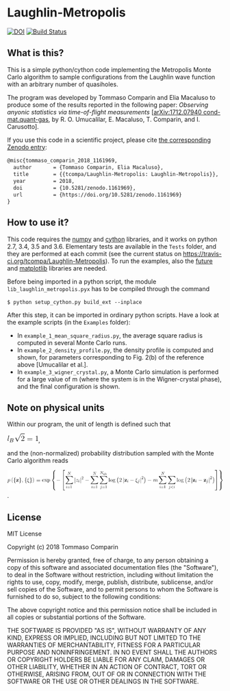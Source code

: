 # Laughlin-Metropolis
[![DOI](https://zenodo.org/badge/DOI/10.5281/zenodo.1161969.svg)](https://doi.org/10.5281/zenodo.1161969)
[![Build Status](https://travis-ci.org/tcompa/Laughlin-Metropolis.svg?branch=master)](https://travis-ci.org/tcompa/Laughlin-Metropolis)

## What is this?
This is a simple python/cython code implementing the Metropolis Monte Carlo
algorithm to sample configurations from the Laughlin wave function with an
arbitrary number of quasiholes.

The program was developed by Tommaso Comparin and Elia Macaluso to produce some
of the results reported in the following paper: *Observing anyonic statistics
via time-of-flight measurements*  [[arXiv:1712.07940
cond-mat.quant-gas](https://arxiv.org/abs/1712.07940), by R. O. Umucalilar, E.
Macaluso, T. Comparin, and I. Carusotto].

If you use this code in a scientific project, please cite [the corresponding
Zenodo entry](https://zenodo.org/record/1161969):
```
@misc{tommaso_comparin_2018_1161969,
  author       = {Tommaso Comparin, Elia Macaluso},
  title        = {{tcompa/Laughlin-Metropolis: Laughlin-Metropolis}},
  year         = 2018,
  doi          = {10.5281/zenodo.1161969},
  url          = {https://doi.org/10.5281/zenodo.1161969}
}
```

## How to use it?
This code requires the [numpy](http://www.numpy.org/) and
[cython](http://cython.org/) libraries, and it works on python 2.7, 3.4, 3.5 and
3.6. Elementary tests are available in the `Tests` folder, and they are
performed at each commit (see the current status on
https://travis-ci.org/tcompa/Laughlin-Metropolis).
To run the examples, also the [future](https://pypi.python.org/pypi/future) and
[matplotlib](http://matplotlib.org/) libraries are needed.

Before being imported in a python script, the module
`lib_laughlin_metropolis.pyx` has to be compiled through the command

    $ python setup_cython.py build_ext --inplace

After this step, it can be imported in ordinary python scripts.
Have a look at the example scripts (in the `Examples` folder):
+ In `example_1_mean_square_radius.py`, the average square radius is computed
in several Monte Carlo runs.
+ In `example_2_density_profile.py`, the density profile is computed and shown,
for parameters corresponding to Fig. 2(b) of the reference above
[Umucalilar et al.].
+ In `example_3_wigner_crystal.py`, a Monte Carlo simulation is performed for a
large value of m (where the system is in the Wigner-crystal phase), and the
final configuration is shown.

## Note on physical units
Within our program, the unit of length is defined such that

<img src="Latex_equations/eq1_lB.gif" title="l_B \sqrt{2} = 1" />,

and the (non-normalized) probability distribution sampled with the Monte Carlo algorithm reads

<img src="Latex_equations/eq2_p.gif" title="p\left(\lbrace \mathbf{z} \rbrace, \lbrace \mathbf{\xi} \rbrace\right) = \exp \left\lbrace- \left[ \sum_{i=1}^N |z_i|^2 - \sum_{i=1}^N \sum_{j=1}^{N_\mathrm{qh}} \log\left( 2\left|\mathbf{z}_i - \mathbf{\xi}_j \right|^2 \right ) - m \sum_{i=1}^N \sum_{j<i} \log\left( 2\left|\mathbf{z}_i - \mathbf{z}_j \right|^2 \right ) \right ] \right \rbrace" />.

## License
MIT License

Copyright (c) 2018 Tommaso Comparin

Permission is hereby granted, free of charge, to any person obtaining a copy
of this software and associated documentation files (the "Software"), to deal
in the Software without restriction, including without limitation the rights
to use, copy, modify, merge, publish, distribute, sublicense, and/or sell
copies of the Software, and to permit persons to whom the Software is
furnished to do so, subject to the following conditions:

The above copyright notice and this permission notice shall be included in all
copies or substantial portions of the Software.

THE SOFTWARE IS PROVIDED "AS IS", WITHOUT WARRANTY OF ANY KIND, EXPRESS OR
IMPLIED, INCLUDING BUT NOT LIMITED TO THE WARRANTIES OF MERCHANTABILITY,
FITNESS FOR A PARTICULAR PURPOSE AND NONINFRINGEMENT. IN NO EVENT SHALL THE
AUTHORS OR COPYRIGHT HOLDERS BE LIABLE FOR ANY CLAIM, DAMAGES OR OTHER
LIABILITY, WHETHER IN AN ACTION OF CONTRACT, TORT OR OTHERWISE, ARISING FROM,
OUT OF OR IN CONNECTION WITH THE SOFTWARE OR THE USE OR OTHER DEALINGS IN THE
SOFTWARE.
